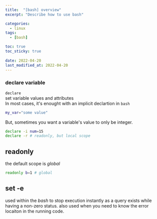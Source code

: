 ```yaml
---
title:  "[bash] overview"
excerpt: "Describe how to use bash"

categories:
  - linux
tags:
  - [bash]

toc: true
toc_sticky: true
 
date: 2022-04-20
last_modified_at: 2022-04-20
---
```


### declare variable

`declare`  
set variable values and attributes  
In most cases, it's enought with an implicit declartion in `bash`

```bash
my_var="some value"
```

But, sometimes you want a variable's value to only be integer.  

```bash
declare -i num=15
declare -r # readonly, but local scope
```

## readonly

the default scope is *global*

```bash
readonly b=1 # global
```

## set -e

used within the *bash* to stop execution instantly as a query exists while having a non-zero status.
also used when you need to know the error locaiton in the running code.
